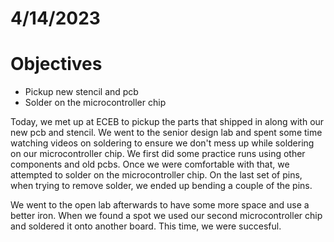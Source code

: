 # 4/14/2023
# Objectives
- Pickup new stencil and pcb 
- Solder on the microcontroller chip

Today, we met up at ECEB to pickup the parts that shipped in along with our new pcb and stencil. We went to the senior design lab and spent some time watching videos on soldering to ensure we don't mess up while soldering on our microcontroller chip. We first did some practice runs using other components and old pcbs. Once we were comfortable with that, we attempted to solder on the microcontroller chip. On the last set of pins, when trying to remove solder, we ended up bending a couple of the pins. 

We went to the open lab afterwards to have some more space and use a better iron. When we found a spot we used our second microcontroller chip and soldered it onto another board. This time, we were succesful.